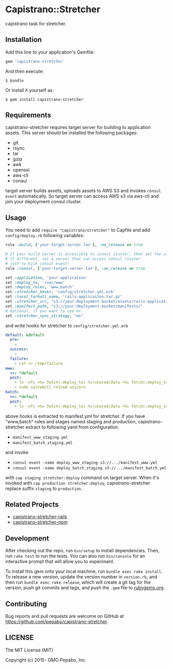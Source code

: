 # Capistrano::Stretcher

capistrano task for stretcher.

## Installation

Add this line to your application's Gemfile:

```ruby
gem 'capistrano-stretcher'
```

And then execute:

    $ bundle

Or install it yourself as:

    $ gem install capistrano-stretcher

## Requirements

capistrano-stretcher requires target server for building to application assets. This server should be installed the following packages:

 * git
 * rsync
 * tar
 * gzip
 * awk
 * openssl
 * aws-cli
 * consul

target server builds assets, uploads assets to AWS S3 and invokes `consul event` automatically. So target server can access AWS s3 via aws-cli and join your deployment consul cluster.

## Usage

You need to add `require "capistrano/stretcher"` to Capfile and add `config/deploy.rb` following variables:

```ruby
role :build, ['your-target-server.lan'], :no_release => true

# If your build server is accessible to consul cluster, then set the same server
# If different, set a server that can access consul cluster
# just to kick consul event!
role :consul, ['your-target-server.lan'], :no_release => true

set :application, 'your-application'
set :deploy_to, '/var/www'
set :deploy_roles, 'www,batch'
set :stretcher_hooks, 'config/stretcher.yml.erb'
set :local_tarball_name, 'rails-applicaiton.tar.gz'
set :stretcher_src, "s3://your-deployment-bucket/assets/rails-application-#{env.now}.tgz"
set :manifest_path, "s3://your-deployment-bucket/manifests/"
# Optional, if you want to use mv
set :stretcher_sync_strategy, "mv"
```

and write hooks for stretcher to `config/stretcher.yml.erb`

```yaml
default: &default
  pre:
    -
  success:
    -
  failure:
    - cat >> /tmp/failure
www:
  <<: *default
  post:
    - ln -nfs <%= fetch(:deploy_to) %>/shared/data <%= fetch(:deploy_to) %>/current/data
    - sudo systemctl reload unicorn
batch:
  <<: *default
  post:
    - ln -nfs <%= fetch(:deploy_to) %>/shared/data <%= fetch(:deploy_to) %>/current/data
```

above hooks is extracted to manifest.yml for stretcher. If you have "www,batch" roles and stages named staging and production, capistrano-stretcher extract to following yaml from configuration.

 * `manifest_www_staging.yml`
 * `manifest_batch_staging.yml`

and invoke

 * `consul event -name deploy_www_staging s3://.../manifest_www.yml`
 * `consul event -name deploy_batch_staging s3://.../manifest_batch.yml`

with `cap staging stretcher:deploy` command on target server. When it's invoked with `cap production stretcher:deploy`, capistrano-stretcher replace suffix `staging` to `production`.

## Related Projects

 * [capistrano-stretcher-rails](https://github.com/pepabo/capistrano-stretcher-rails)
 * [capistrano-stretcher-npm](https://github.com/pepabo/capistrano-stretcher-npm)

## Development

After checking out the repo, run `bin/setup` to install dependencies. Then, run `rake test` to run the tests. You can also run `bin/console` for an interactive prompt that will allow you to experiment.

To install this gem onto your local machine, run `bundle exec rake install`. To release a new version, update the version number in `version.rb`, and then run `bundle exec rake release`, which will create a git tag for the version, push git commits and tags, and push the `.gem` file to [rubygems.org](https://rubygems.org).

## Contributing

Bug reports and pull requests are welcome on GitHub at https://github.com/pepabo/capistrano-stretcher.

## LICENSE

The MIT License (MIT)

Copyright (c) 2015- GMO Pepabo, Inc.
